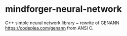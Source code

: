 # mindforger-neural-network
C++ simple neural network library ~  rewrite of GENANN https://codeplea.com/genann from ANSI C.
